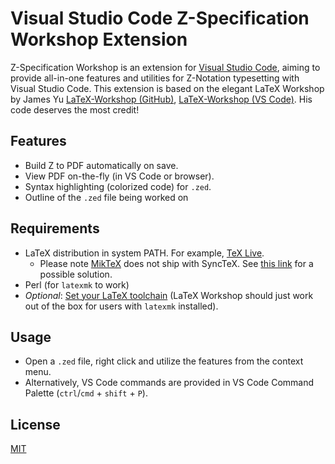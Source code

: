 # Visual Studio Code Z-Specification Workshop Extension

Z-Specification Workshop is an extension for [Visual Studio Code](https://code.visualstudio.com/), aiming to provide all-in-one features and utilities for Z-Notation typesetting with Visual Studio Code. This extension is based on the elegant LaTeX Workshop by James Yu [LaTeX-Workshop (GitHub)](https://github.com/James-Yu/LaTeX-Workshop), [LaTeX-Workshop (VS Code)](https://marketplace.visualstudio.com/items?itemName=James-Yu.latex-workshop). His code deserves the most credit!

## Features

- Build Z to PDF automatically on save.
- View PDF on-the-fly (in VS Code or browser).
- Syntax highlighting (colorized code) for `.zed`.
- Outline of the `.zed` file being worked on

## Requirements

- LaTeX distribution in system PATH. For example, [TeX Live](https://www.tug.org/texlive/).
  - Please note [MikTeX](https://miktex.org/) does not ship with SyncTeX. See [this link](http://tex.stackexchange.com/questions/338078/how-to-get-synctex-for-windows-to-allow-atom-pdf-view-to-synch#comment877274_338117) for a possible solution.
- Perl (for `latexmk` to work)
- _Optional_: [Set your LaTeX toolchain](#toolchain) (LaTeX Workshop should just work out of the box for users with `latexmk` installed).

## Usage

- Open a `.zed` file, right click and utilize the features from the context menu.
- Alternatively, VS Code commands are provided in VS Code Command Palette (`ctrl`/`cmd` + `shift` + `P`).

## License

[MIT](https://opensource.org/licenses/MIT)

